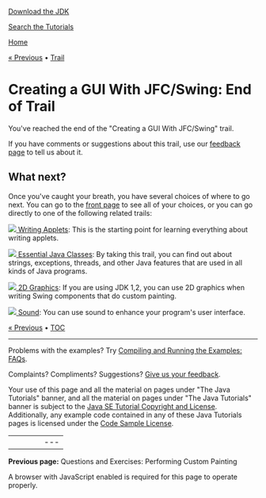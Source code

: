 [Download
the JDK](http://java.sun.com/javase/6/download.jsp)
  
[Search the
Tutorials](../search.html)

[Home](../index.html)

[« Previous](QandE/questions-ch6.html)
•
[Trail](./TOC.html)

# Creating a GUI With JFC/Swing: End of Trail

You've reached the end of the "Creating a GUI With JFC/Swing" trail.

If you have comments or suggestions about this trail,
use our
[feedback page](http://download.oracle.com/javase/feedback.html)
to tell us about it.

## What next?

Once you've caught your breath,
you have several choices of where to go next.
You can go to the [front page](../index.html)
to see all of your choices,
or you can go directly to one of the following related trails:

[![](../images/appletTrail.gif)
Writing Applets](../deployment/applet/index.html):
This is the starting point for learning everything about writing applets.

[![](../images/coreTrail.gif)
Essential Java Classes](../essential/index.html):
By taking this trail,
you can find out about strings, exceptions, threads,
and other Java features that are used in all kinds
of Java programs.

[![](../images/security1_2Header.gif)
2D Graphics](../2d/index.html):
If you are using JDK 1,2,
you can use 2D graphics
when writing Swing components that do custom painting.

[![](../images/security1_2Header.gif)
Sound](../sound/index.html):
You can use sound to enhance your program's user interface.

[« Previous](QandE/questions-ch6.html)
•
[TOC](./TOC.html)

---

Problems with the examples? Try [Compiling and Running
the Examples: FAQs](../information/run-examples.html).
  
Complaints? Compliments? Suggestions? [Give
us your feedback](http://download.oracle.com/javase/feedback.html).

Your use of this page and all the material on pages under "The Java Tutorials" banner,
and all the material on pages under "The Java Tutorials" banner is subject to the [Java SE Tutorial Copyright
and License](../information/license.html).
Additionally, any example code contained in any of these Java
Tutorials pages is licensed under the
[Code
Sample License](http://developers.sun.com/license/berkeley_license.html).

|  |  |  |  |  |
| --- | --- | --- | --- | --- |
| |  |  | | --- | --- | | duke image | Oracle logo | | [About Oracle](http://www.oracle.com/us/corporate/index.html) | [Oracle Technology Network](http://www.oracle.com/technology/index.html) | [Terms of Service](https://www.samplecode.oracle.com/servlets/CompulsoryClickThrough?type=TermsOfService) | Copyright © 1995, 2011 Oracle and/or its affiliates. All rights reserved. |

**Previous page:** Questions and Exercises: Performing Custom Painting




A browser with JavaScript enabled is required for this page to operate properly.